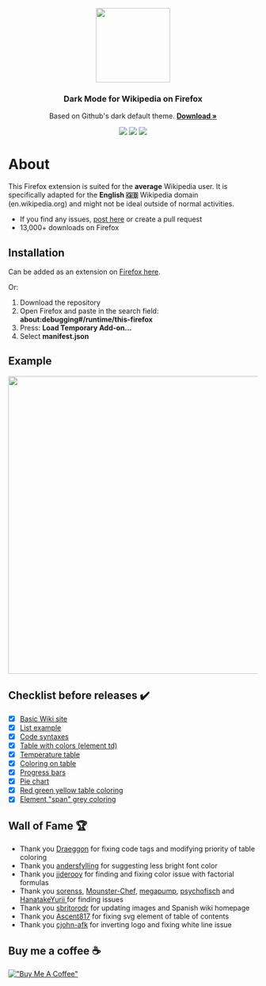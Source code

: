 <p align="center">
  <img src="https://github.com/hirschan/Dark-Mode-Wikipedia/blob/master/dark_wiki_icon_large.png" width="150"/>
</p>

<h3 align="center">Dark Mode for Wikipedia on Firefox</h3>
<p align="center">
Based on Github's dark default theme.
<a href="https://addons.mozilla.org/firefox/addon/dark-mode-for-wikipedia/"><strong>Download »</strong></a>
</p>


<p align="center">
<img src="https://img.shields.io/amo/users/dark-mode-for-wikipedia"/> <img src="https://img.shields.io/amo/dw/dark-mode-for-wikipedia"/> <img src="https://img.shields.io/github/issues/hirschan/Dark-Mode-Wikipedia"/>
</p>

# About
This Firefox extension is suited for the **average** Wikipedia user. It is specifically adapted for the **English 🇬🇧** Wikipedia domain (en.wikipedia.org) and might not be ideal outside of normal activities.
* If you find any issues, [post here](https://github.com/hirschan/Dark-Mode-Wikipedia/issues/21) or create a pull request
* 13,000+ downloads on Firefox

## Installation
Can be added as an extension on [Firefox here](https://addons.mozilla.org/firefox/addon/dark-mode-for-wikipedia/).

Or:
1. Download the repository
2. Open Firefox and paste in the search field: **about:debugging#/runtime/this-firefox**
3. Press: **Load Temporary Add-on...**
4. Select **manifest.json**

## Example
<img src ="https://github.com/hirschan/Dark-Mode-Wikipedia/blob/master/screenshots/screenshot_example.png" width="600">


## Checklist before releases ✔️
- [X] [Basic Wiki site](https://en.wikipedia.org/wiki/United_Kingdom)
- [X] [List example](https://en.wikipedia.org/wiki/List_of_countries_by_total_health_expenditure_per_capita)
- [X] [Code syntaxes](https://en.wikipedia.org/wiki/%22Hello,_World!%22_program#Examples)
- [X] [Table with colors (element td)](https://es.wikipedia.org/wiki/King_Crimson#Miembros_pasados)
- [X] [Temperature table](https://en.wikipedia.org/wiki/London#Climate)
- [X] [Coloring on table](https://en.wikipedia.org/wiki/Democracy_Index#By_region)
- [X] [Progress bars](https://en.wikipedia.org/wiki/2018_Swedish_general_election#Parties)
- [X] [Pie chart](https://en.wikipedia.org/wiki/Wikipedia#Language_editions)
- [X] [Red green yellow table coloring](https://en.wikipedia.org/wiki/Nordic_Defence_Cooperation#Limitations)
- [X] [Element "span" grey coloring](https://en.wikipedia.org/wiki/Affricate)

## Wall of Fame 🏆
* Thank you [Draeggon](https://github.com/Draeggon) for fixing code tags and modifying priority of table coloring
* Thank you [andersfylling](https://github.com/andersfylling) for suggesting less bright font color
* Thank you [jjderooy](https://github.com/jjderooy) for finding and fixing color issue with factorial formulas
* Thank you [sorenss](https://github.com/sorenss), [Mounster-Chef](https://github.com/Mounster-Chef), [megapump](https://github.com/megagrump), [psychofisch](https://github.com/psychofisch) and [HanatakeYurii ](https://github.com/HanatakeYurii) for finding issues
* Thank you [sbritorodr](https://github.com/sbritorodr) for updating images and Spanish wiki homepage
* Thank you [Ascent817](https://github.com/Ascent817) for fixing svg element of table of contents
* Thank you [cjohn-afk](https://github.com/cjohn-afk) for inverting logo and fixing white line issue

## Buy me a coffee ☕
[!["Buy Me A Coffee"](https://www.buymeacoffee.com/assets/img/custom_images/orange_img.png)](https://www.buymeacoffee.com/hirschan)
